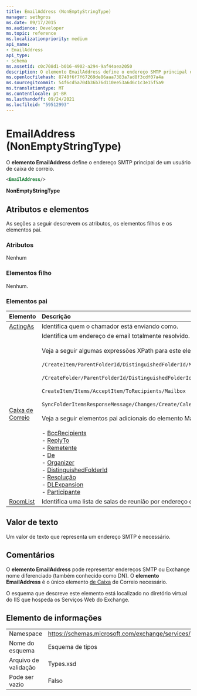 ```yaml
---
title: EmailAddress (NonEmptyStringType)
manager: sethgros
ms.date: 09/17/2015
ms.audience: Developer
ms.topic: reference
ms.localizationpriority: medium
api_name:
- EmailAddress
api_type:
- schema
ms.assetid: c0c708d1-b016-4902-a294-9af44aea2050
description: O elemento EmailAddress define o endereço SMTP principal de um usuário de caixa de correio.
ms.openlocfilehash: 8740f6f7f67269de86aaa7383a7ad8f3cdf07a4a
ms.sourcegitcommit: 54f6cd5a704b36b76d110ee53a6d6c1c3e15f5a9
ms.translationtype: MT
ms.contentlocale: pt-BR
ms.lasthandoff: 09/24/2021
ms.locfileid: "59512993"
---
```

# <a name="emailaddress-nonemptystringtype"></a>EmailAddress (NonEmptyStringType)

O **elemento EmailAddress** define o endereço SMTP principal de um usuário de caixa de correio. 
  
```XML
<EmailAddress/>
```

 **NonEmptyStringType**
## <a name="attributes-and-elements"></a>Atributos e elementos

As seções a seguir descrevem os atributos, os elementos filhos e os elementos pai.
  
### <a name="attributes"></a>Atributos

Nenhum
  
### <a name="child-elements"></a>Elementos filho

Nenhum.
  
### <a name="parent-elements"></a>Elementos pai

|**Elemento**|**Descrição**|
|:-----|:-----|
|[ActingAs](actingas.md) <br/> |Identifica quem o chamador está enviando como.  <br/> |
|[Caixa de Correio](mailbox.md) <br/> | Identifica um endereço de email totalmente resolvido.  <br/><br/>Veja a seguir algumas expressões XPath para este elemento:<br/><br/>`/CreateItem/ParentFolderId/DistinguishedFolderId/Mailbox`<br/><br/>`/CreateFolder/ParentFolderId/DistinguishedFolderId/Mailbox`<br/><br/>`CreateItem/Items/AcceptItem/ToRecipients/Mailbox`<br/><br/>`SyncFolderItemsResponseMessage/Changes/Create/CalendarItem/ConflictingMeetings/AcceptItem/CcRecipients/Mailbox`<br/><br/>Veja a seguir elementos pai adicionais do elemento Mailbox:<br/><br/>- [BccRecipients](bccrecipients.md) <br/>- [ReplyTo](replyto.md) <br/>- [Remetente](sender.md) <br/>- [De](from.md) <br/>- [Organizer](organizer.md) <br/>- [DistinguishedFolderId](distinguishedfolderid.md) <br/>- [Resolução](resolution.md) <br/>- [DLExpansion](dlexpansion.md) <br/>- [Participante](attendee.md) <br/> |
|[RoomList](roomlist.md) <br/> |Identifica uma lista de salas de reunião por endereço de email.  <br/> |
   
## <a name="text-value"></a>Valor de texto

Um valor de texto que representa um endereço SMTP é necessário.
  
## <a name="remarks"></a>Comentários

O **elemento EmailAddress** pode representar endereços SMTP ou Exchange nome diferenciado (também conhecido como DN). O **elemento EmailAddress** é o único elemento [de Caixa](mailbox.md) de Correio necessário. 
  
O esquema que descreve este elemento está localizado no diretório virtual do IIS que hospeda os Serviços Web do Exchange.
  
## <a name="element-information"></a>Elemento de informações

|||
|:-----|:-----|
|Namespace  <br/> |https://schemas.microsoft.com/exchange/services/2006/types  <br/> |
|Nome do esquema  <br/> |Esquema de tipos  <br/> |
|Arquivo de validação  <br/> |Types.xsd  <br/> |
|Pode ser vazio  <br/> |Falso  <br/> |
   

